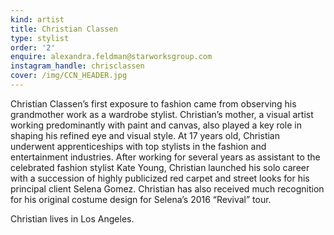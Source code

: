 ```yaml
---
kind: artist
title: Christian Classen
type: stylist
order: '2'
enquire: alexandra.feldman@starworksgroup.com
instagram_handle: chrisclassen
cover: /img/CCN_HEADER.jpg
---
```

Christian Classen’s first exposure to fashion came from observing his grandmother work as a wardrobe stylist. Christian’s mother, a visual artist working predominantly with paint and canvas, also played a key role in shaping his refined eye and visual style. At 17 years old, Christian underwent apprenticeships with top stylists in the fashion and entertainment industries. After working for several years as assistant to the celebrated fashion stylist Kate Young, Christian launched his solo career with a succession of highly publicized red carpet and street looks for his principal client Selena Gomez. Christian has also received much recognition for his original costume design for Selena’s 2016 “Revival” tour.

Christian lives in Los Angeles.
